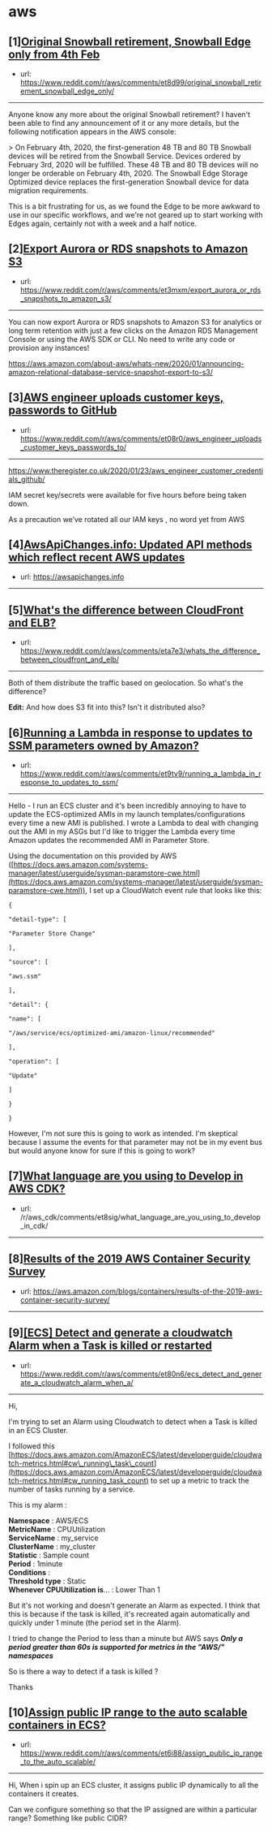 # aws
## [1][Original Snowball retirement, Snowball Edge only from 4th Feb](https://www.reddit.com/r/aws/comments/et8d99/original_snowball_retirement_snowball_edge_only/)
- url: https://www.reddit.com/r/aws/comments/et8d99/original_snowball_retirement_snowball_edge_only/
---
Anyone know any more about the original Snowball retirement?  I haven't been able to find any announcement of it or any more details, but the following notification appears in the AWS console:

&gt; On February 4th, 2020, the first-generation 48 TB and 80 TB Snowball devices will be retired from the Snowball Service. Devices ordered by February 3rd, 2020 will be fulfilled. These 48 TB and 80 TB devices will no longer be orderable on February 4th, 2020. The Snowball Edge Storage Optimized device replaces the first-generation Snowball device for data migration requirements.

This is a bit frustrating for us, as we found the Edge to be more awkward to use in our specific workflows, and we're not geared up to start working with Edges again, certainly not with a week and a half notice.
## [2][Export Aurora or RDS snapshots to Amazon S3](https://www.reddit.com/r/aws/comments/et3mxm/export_aurora_or_rds_snapshots_to_amazon_s3/)
- url: https://www.reddit.com/r/aws/comments/et3mxm/export_aurora_or_rds_snapshots_to_amazon_s3/
---
You can now export Aurora or RDS snapshots to Amazon S3 for analytics or long term retention with just a few clicks on the Amazon RDS Management Console or using the AWS SDK or CLI. No need to write any code or provision any instances! 

https://aws.amazon.com/about-aws/whats-new/2020/01/announcing-amazon-relational-database-service-snapshot-export-to-s3/
## [3][AWS engineer uploads customer keys, passwords to GitHub](https://www.reddit.com/r/aws/comments/et08r0/aws_engineer_uploads_customer_keys_passwords_to/)
- url: https://www.reddit.com/r/aws/comments/et08r0/aws_engineer_uploads_customer_keys_passwords_to/
---
https://www.theregister.co.uk/2020/01/23/aws_engineer_customer_credentials_github/

IAM secret key/secrets were available for five hours before being taken down.

As a precaution we’ve rotated all our IAM keys , no word yet from AWS
## [4][AwsApiChanges.info: Updated API methods which reflect recent AWS updates](https://www.reddit.com/r/aws/comments/esuw0d/awsapichangesinfo_updated_api_methods_which/)
- url: https://awsapichanges.info
---

## [5][What's the difference between CloudFront and ELB?](https://www.reddit.com/r/aws/comments/eta7e3/whats_the_difference_between_cloudfront_and_elb/)
- url: https://www.reddit.com/r/aws/comments/eta7e3/whats_the_difference_between_cloudfront_and_elb/
---
Both of them distribute the traffic based on geolocation. So what's the difference?

**Edit:** And how does S3 fit into this? Isn't it distributed also?
## [6][Running a Lambda in response to updates to SSM parameters owned by Amazon?](https://www.reddit.com/r/aws/comments/et9tv9/running_a_lambda_in_response_to_updates_to_ssm/)
- url: https://www.reddit.com/r/aws/comments/et9tv9/running_a_lambda_in_response_to_updates_to_ssm/
---
Hello - I run an ECS cluster and it's been incredibly annoying to have to update the ECS-optimized AMIs in my launch templates/configurations every time a new AMI is published. I wrote a Lambda to deal with changing out the AMI in my ASGs but I'd like to trigger the Lambda every time Amazon updates the recommended AMI in Parameter Store.   


Using the documentation on this provided by AWS ([https://docs.aws.amazon.com/systems-manager/latest/userguide/sysman-paramstore-cwe.html](https://docs.aws.amazon.com/systems-manager/latest/userguide/sysman-paramstore-cwe.html)), I set up a CloudWatch event rule that looks like this: 

`{`

  `"detail-type": [`

`"Parameter Store Change"`

  `],`

  `"source": [`

`"aws.ssm"`

  `],`

  `"detail": {`

`"name": [`

`"/aws/service/ecs/optimized-ami/amazon-linux/recommended"`

`],`

`"operation": [`

`"Update"`

`]`

  `}`

`}`

However, I'm not sure this is going to work as intended. I'm skeptical because I assume the events for that parameter may not be in my event bus but would anyone know for sure if this is going to work?
## [7][What language are you using to Develop in AWS CDK?](https://www.reddit.com/r/aws/comments/et8w84/what_language_are_you_using_to_develop_in_aws_cdk/)
- url: /r/aws_cdk/comments/et8sig/what_language_are_you_using_to_develop_in_cdk/
---

## [8][Results of the 2019 AWS Container Security Survey](https://www.reddit.com/r/aws/comments/esv8f2/results_of_the_2019_aws_container_security_survey/)
- url: https://aws.amazon.com/blogs/containers/results-of-the-2019-aws-container-security-survey/
---

## [9][[ECS] Detect and generate a cloudwatch Alarm when a Task is killed or restarted](https://www.reddit.com/r/aws/comments/et80n6/ecs_detect_and_generate_a_cloudwatch_alarm_when_a/)
- url: https://www.reddit.com/r/aws/comments/et80n6/ecs_detect_and_generate_a_cloudwatch_alarm_when_a/
---
Hi,

I'm trying to set an Alarm using Cloudwatch to detect when a Task is killed in an ECS Cluster.

I followed this  [https://docs.aws.amazon.com/AmazonECS/latest/developerguide/cloudwatch-metrics.html#cw\_running\_task\_count](https://docs.aws.amazon.com/AmazonECS/latest/developerguide/cloudwatch-metrics.html#cw_running_task_count)  to set up a metric to track the number of tasks running by a service.

This is my alarm : 

**Namespace**        : AWS/ECS  
**MetricName**      : CPUUtilization  
**ServiceName**     : my\_service  
**ClusterName**     : my\_cluster  
**Statistic**               : Sample count  
**Period**                  : 1minute  
**Conditions** :   
   **Threshold type** : Static  
**Whenever CPUUtilization is**... : Lower Than 1  
 

But it's not working and doesn't generate an Alarm as expected. I think that this is because if the task is killed, it's recreated again automatically and quickly under 1 minute (the period set in the Alarm).

I tried to change the Period to less than a minute but AWS says ***Only a period greater than 60s is supported for metrics in the "AWS/" namespaces*** 

 

So is there a way to detect if a task is killed ?

Thanks
## [10][Assign public IP range to the auto scalable containers in ECS?](https://www.reddit.com/r/aws/comments/et6i88/assign_public_ip_range_to_the_auto_scalable/)
- url: https://www.reddit.com/r/aws/comments/et6i88/assign_public_ip_range_to_the_auto_scalable/
---
Hi, When i spin up an ECS cluster, it assigns public IP dynamically to all the containers it creates.

Can we configure something so that the IP assigned are within a particular range? Something like public CIDR?
